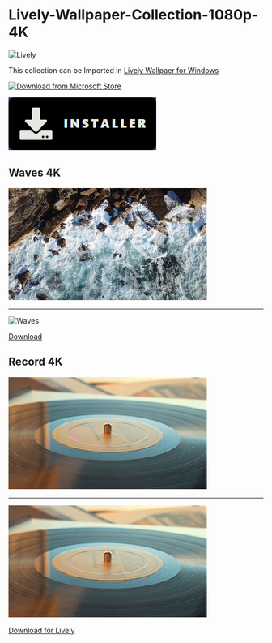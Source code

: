 # Lively-Wallpaper-Collection-1080p-4K

![Lively](https://rocksdanister.github.io/lively/images/logo.png)

This collection can be Imported in [Lively Wallpaer for Windows](https://rocksdanister.github.io/lively/#intro)


[![Download from Microsoft Store](https://getbadgecdn.azureedge.net/images/en-us%20dark.svg)](https://www.microsoft.com/store/productId/9NTM2QC6QWS7)

[![Download from Link](./download.png)](https://github.com/rocksdanister/lively/releases/download/v2.0.3.2/lively_setup_x86_full_v2032.exe)

## Waves 4K

![Waves](./waves.jpg)
________________________________________________________________
![Waves](./waves.gif)

[Download](https://)


## Record 4K

![Waves](./record.jpg)
________________________________________________________________
![Waves](./Record.gif)

[Download for Lively](https://)
